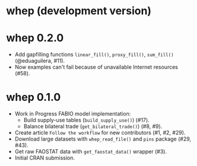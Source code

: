 # whep (development version)

# whep 0.2.0

* Add gapfilling functions `linear_fill()`, `proxy_fill()`, `sum_fill()` (@eduaguilera, #11).
* Now examples can't fail because of unavailable Internet resources (#58).

# whep 0.1.0

* Work in Progress FABIO model implementation:
  - Build supply-use tables (`build_supply_use()`) (#17).
  - Balance bilateral trade (`get_bilateral_trade()`) (#8, #9).
* Create article `Follow the workflow` for new contributors (#1, #2, #29).
* Download large datasets with `whep_read_file()` and `pins` package (#29, #43).
* Get raw FAOSTAT data with `get_faostat_data()` wrapper (#3).
* Initial CRAN submission.
